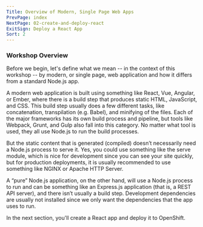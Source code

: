 ```yaml
---
Title: Overview of Modern, Single Page Web Apps
PrevPage: index
NextPage: 02-create-and-deploy-react
ExitSign: Deploy a React App
Sort: 2
---
```

### Workshop Overview

Before we begin, let's define what we mean -- in the context of this workshop -- by modern, or single page, web application and how it differs from a standard Node.js app.

A modern web application is built using something like React, Vue, Angular, or Ember, where there is a build step that produces static HTML, JavaScript, and CSS. This build step usually does a few different tasks, like concatenation, transpilation (e.g. Babel), and minifying of the files. Each of the major frameworks has its own build process and pipeline, but tools like Webpack, Grunt, and Gulp also fall into this category. No matter what tool is used, they all use Node.js to run the build processes.

But the static content that is generated (compiled) doesn’t necessarily need a Node.js process to serve it. Yes, you could use something like the serve module, which is nice for development since you can see your site quickly, but for production deployments, it is usually recommended to use something like NGINX or Apache HTTP Server.

A “pure” Node.js application, on the other hand, will use a Node.js process to run and can be something like an Express.js application (that is, a REST API server), and there isn’t usually a build step. Development dependencies are usually not installed since we only want the dependencies that the app uses to run.

In the next section, you'll create a React app and deploy it to OpenShift.

